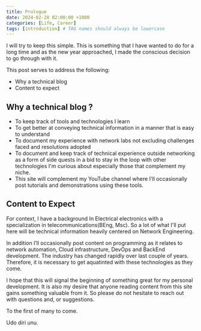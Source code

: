 ```yaml
---
title: Prologue
date: 2024-02-28 02:00:00 +1000
categories: [Life, Career]
tags: [introduction] # TAG names should always be lowercase
---
```


I will try to keep this simple. This is something that I have wanted to do for a long time and as the new year approached, I made the conscious decision to go through with it.

This post serves to address the following:

- Why a technical blog
- Content to expect

## Why a technical blog ?

- To keep track of tools and technologies I learn
- To get better at conveying technical information in a manner that is easy to understand
- To document my experience with network labs not excluding challenges faced and resolutions adopted
- To document and keep track of technical experience outside networking as a form of side quests in a bid to stay in the loop with other technologies I'm curious about especially those that complement my niche.
- This site will complement my YouTube channel where I'll occasionally post tutorials and demonstrations using these tools.

## Content to Expect

For context, I have a background In Electrical electronics with a specialization in telecommunications(BEng, Msc). So a lot of what I'll put here will be technical information heavily centered on Network Engineering.

In addition I’ll occasionally post content on programming as it relates to network automation, Cloud infrastructure, DevOps and BackEnd development. The industry has changed rapidly over last couple of years. Therefore, it is necessary to get aquatinted with these technologies as they come.

I hope that this will signal the beginning of something great for my personal development. It is also my desire that anyone reading content from this site gains something valuable from it. So please do not hesitate to reach out with questions and, or suggestions.

To the first of many to come.

Udo diri unu.
